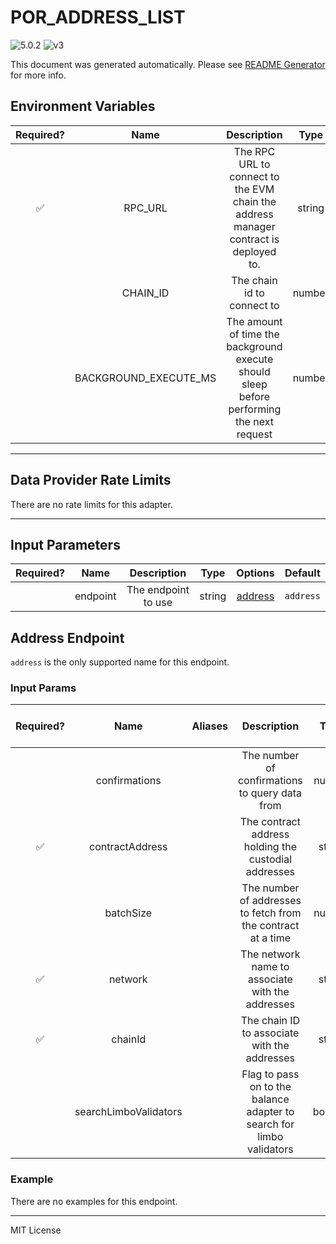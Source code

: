# POR_ADDRESS_LIST

![5.0.2](https://img.shields.io/github/package-json/v/smartcontractkit/external-adapters-js?filename=packages/sources/por-address-list/package.json) ![v3](https://img.shields.io/badge/framework%20version-v3-blueviolet)

This document was generated automatically. Please see [README Generator](../../scripts#readme-generator) for more info.

## Environment Variables

| Required? |         Name          |                                        Description                                        |  Type  | Options | Default |
| :-------: | :-------------------: | :---------------------------------------------------------------------------------------: | :----: | :-----: | :-----: |
|    ✅     |        RPC_URL        |   The RPC URL to connect to the EVM chain the address manager contract is deployed to.    | string |         |         |
|           |       CHAIN_ID        |                                The chain id to connect to                                 | number |         |   `1`   |
|           | BACKGROUND_EXECUTE_MS | The amount of time the background execute should sleep before performing the next request | number |         | `10000` |

---

## Data Provider Rate Limits

There are no rate limits for this adapter.

---

## Input Parameters

| Required? |   Name   |     Description     |  Type  |           Options            |  Default  |
| :-------: | :------: | :-----------------: | :----: | :--------------------------: | :-------: |
|           | endpoint | The endpoint to use | string | [address](#address-endpoint) | `address` |

## Address Endpoint

`address` is the only supported name for this endpoint.

### Input Params

| Required? |         Name          | Aliases |                              Description                              |  Type   | Options | Default | Depends On | Not Valid With |
| :-------: | :-------------------: | :-----: | :-------------------------------------------------------------------: | :-----: | :-----: | :-----: | :--------: | :------------: |
|           |     confirmations     |         |            The number of confirmations to query data from             | number  |         |         |            |                |
|    ✅     |    contractAddress    |         |         The contract address holding the custodial addresses          | string  |         |         |            |                |
|           |       batchSize       |         |     The number of addresses to fetch from the contract at a time      | number  |         |  `10`   |            |                |
|    ✅     |        network        |         |           The network name to associate with the addresses            | string  |         |         |            |                |
|    ✅     |        chainId        |         |             The chain ID to associate with the addresses              | string  |         |         |            |                |
|           | searchLimboValidators |         | Flag to pass on to the balance adapter to search for limbo validators | boolean |         |         |            |                |

### Example

There are no examples for this endpoint.

---

MIT License
